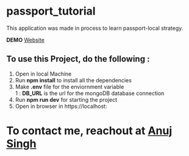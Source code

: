 # passport_tutorial
This application was made in process to learn passport-local strategy.

**DEMO** [Website](https://testpassport.herokuapp.com/)

## To use this Project, do the following :

1. Open in local Machine  
2. Run **npm install** to install all the dependencies  
3. Make **.env** file for the enviornment variable  
    1 : **DB_URL** is the url for the mongoDB database connection  
4. Run **npm run dev** for starting the project  
5. Open in browser in https://localhost:<port>  

# To contact me, reachout at [Anuj Singh](https://singhanuj620.github.io/portfolio)
